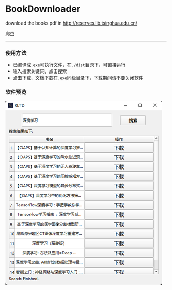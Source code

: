 # BookDownloader
download the books pdf in http://reserves.lib.tsinghua.edu.cn/

爬虫

---

### 使用方法

+ 已编译成`.exe`可执行文件，在`./dist`目录下，可直接运行
+ 输入搜索关键词，点击搜索
+ 点击下载，文档下载在`.exe`同级目录下，下载期间请不要关闭软件



### 软件预览

![image-20220517112218831](README.assets/image-20220517112218831.png)
